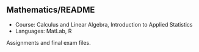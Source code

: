 ## Mathematics/README

- Course: Calculus and Linear Algebra, Introduction to Applied Statistics
- Languages: MatLab, R

Assignments and final exam files.
